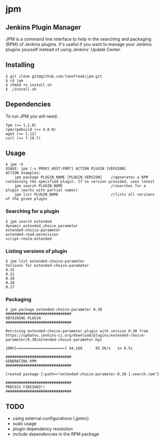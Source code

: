 # jpm

## Jenkins Plugin Manager


JPM is a command line interface to help in the searching and packaging (RPM) of Jenkins plugins. It's useful if you want to manage your Jenkins plugins yourself instead of using Jenkins' Update Center.

## Installing


```
$ git clone git@github.com:lonefreak/jpm.git
$ cd jpm
$ chmod +x install.sh
$ ./install.sh
```

## Dependencies
To run JPM you will need:
```
fpm (>= 1.1.0)
rpm/rpmbuild (>= 4.8.0)
wget (>= 1.12)
curl (>= 7.19.7)
```
## Usage
```
$ jpm -h
USAGE: jpm [-x PROXY_HOST:PORT] ACTION PLUGIN [VERSION]
ACTION examples:
	jpm package PLUGIN_NAME [PLUGIN_VERSION]	//generates a RPM containing the specified plugin. If no version provided, uses latest
	jpm search PLUGIN_NAME						//searches for a plugin (works with partial names)
	jpm list PLUGIN_NAME						//lists all versions of the given plugin
```
### Searching for a plugin
```
$ jpm search extended
dynamic_extended_choice_parameter
extended-choice-parameter
extended-read-permission
script-realm-extended
```
### Listing versions of plugin
```
$ jpm list extended-choice-parameter
Versions for extended-choice-parameter
0.32
0.31
0.30
0.28
0.27
```
### Packaging 
```
$ jpm package extended-choice-parameter 0.30
##############################
OBTAINING PLUGIN
##############################

Retriving extended-choice-parameter plugin with version 0.30 from
https://updates.jenkins-ci.org/download/plugins/extended-choice-parameter/0.30/extended-choice-parameter.hpi

100%[=====================>] 44,260      95.5K/s   in 0.5s    

##############################
GENERATING RPM
##############################

Created package {:path=>"extended-choice-parameter-0.30-1.noarch.rpm"}

##############################
PROCESS FINISHED!!
##############################
```
## TODO
* using external configurations (.jpmrc)
* sudo usage
* plugin dependency resolution
* include dependencies in the RPM package

